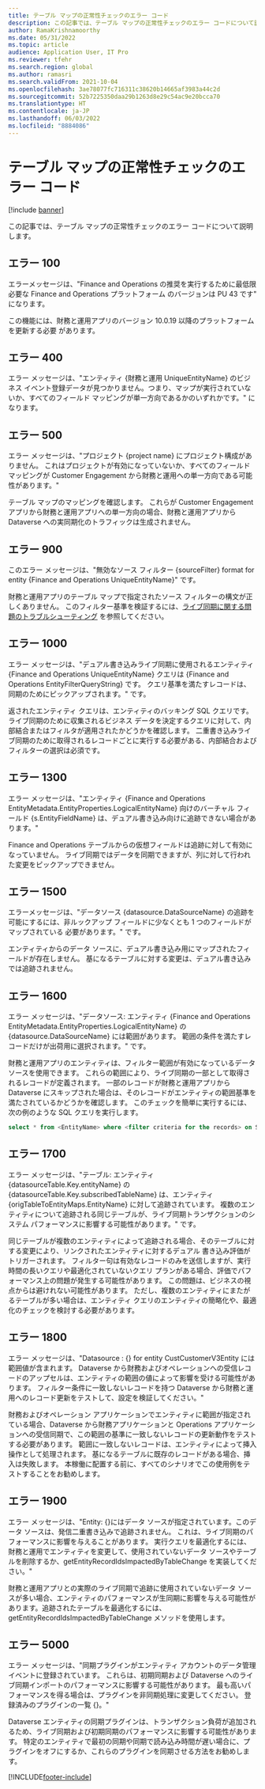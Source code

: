 ```yaml
---
title: テーブル マップの正常性チェックのエラー コード
description: この記事では、テーブル マップの正常性チェックのエラー コードについて説明します。
author: RamaKrishnamoorthy
ms.date: 05/31/2022
ms.topic: article
audience: Application User, IT Pro
ms.reviewer: tfehr
ms.search.region: global
ms.author: ramasri
ms.search.validFrom: 2021-10-04
ms.openlocfilehash: 3ae78077fc716311c38620b14665af3983a44c2d
ms.sourcegitcommit: 52b7225350daa29b1263d8e29c54ac9e20bcca70
ms.translationtype: HT
ms.contentlocale: ja-JP
ms.lasthandoff: 06/03/2022
ms.locfileid: "8884086"
---
```

# <a name="errors-codes-for-the-table-map-health-check"></a>テーブル マップの正常性チェックのエラー コード

[!include [banner](../../includes/banner.md)]



この記事では、テーブル マップの正常性チェックのエラー コードについて説明します。

## <a name="error-100"></a>エラー 100

エラーメッセージは、"Finance and Operations の推奨を実行するために最低限必要な Finance and Operations プラットフォーム のバージョンは PU 43 です" になります。

この機能には、財務と運用アプリのバージョン 10.0.19 以降のプラットフォームを更新する必要 があります。

## <a name="error-400"></a>エラー 400

エラー メッセージは、"エンティティ \{財務と運用 UniqueEntityName\} のビジネス イベント登録データが見つかりません。つまり、マップが実行されていないか、すべてのフィールド マッピングが単一方向であるかのいずれかです。" になります。

## <a name="error-500"></a>エラー 500

エラー メッセージは、"プロジェクト \{project name\} にプロジェクト構成がありません。 これはプロジェクトが有効になっていないか、すべてのフィールド マッピングが Customer Engagement から財務と運用への単一方向である可能性があります。"

テーブル マップのマッピングを確認します。 これらが Customer Engagement アプリから財務と運用アプリへの単一方向の場合、財務と運用アプリから Dataverse への実同期化のトラフィックは生成されません。

## <a name="error-900"></a>エラー 900

このエラー メッセージは、"無効なソース フィルター \{sourceFilter\} format for entity \{Finance and Operations UniqueEntityName\}" です。

財務と運用アプリのテーブル マップで指定されたソース フィルターの構文が正しくありません。 このフィルター基準を検証するには、[ライブ同期に関する問題のトラブルシューティング](dual-write-troubleshooting-live-sync.md#live-synchronization-issues-that-are-caused-by-incorrect-query-filter-syntax-on-the-dual-write-maps) を参照してください。

## <a name="error-1000"></a>エラー 1000

エラー メッセージは、"デュアル書き込みライブ同期に使用されるエンティティ \{Finance and Operations UniqueEntityName\} クエリは \{Finance and Operations EntityFilterQueryString\}  です。 クエリ基準を満たすレコードは、同期のためにピックアップされます。" です。

返されたエンティティ クエリは、エンティティのバッキング SQL クエリです。 ライブ同期のために収集されるビジネス データを決定するクエリに対して、内部結合またはフィルタが適用されたかどうかを確認します。 二重書き込みライブ同期のために取得されるレコードごとに実行する必要がある、内部結合およびフィルターの選択は必須です。

## <a name="error-1300"></a>エラー 1300

エラー メッセージは、"エンティティ \{Finance and Operations EntityMetadata.EntityProperties.LogicalEntityName\} 向けのバーチャル フィールド \{s.EntityFieldName\} は、デュアル書き込み向けに追跡できない場合があります。"

Finance and Operations テーブルからの仮想フィールドは追跡に対して有効になっていません。 ライブ同期ではデータを同期できますが、列に対して行われた変更をピックアップできません。

## <a name="error-1500"></a>エラー 1500

エラーメッセージは、"データソース \{datasource.DataSourceName\} の追跡を可能にするには、非ルックアップ フィールドに少なくとも 1 つのフィールドがマップされている 必要があります。" です。

エンティティからのデータ ソースに、デュアル書き込み用にマップされたフィールドが存在しません。 基になるテーブルに対する変更は、デュアル書き込みでは追跡されません。

## <a name="error-1600"></a>エラー 1600

エラー メッセージは、"データソース: エンティティ \{Finance and Operations EntityMetadata.EntityProperties.LogicalEntityName\} の \{datasource.DataSourceName\} には範囲があります。 範囲の条件を満たすレコードだけが出荷用に選択されます。" です。

財務と運用アプリのエンティティは、フィルター範囲が有効になっているデータ ソースを使用できます。 これらの範囲により、ライブ同期の一部として取得されるレコードが定義されます。 一部のレコードが財務と運用アプリから Dataverse にスキップされた場合は、そのレコードがエンティティの範囲基準を 満たされているかどうかを確認します。 このチェックを簡単に実行するには、次の例のような SQL クエリを実行します。

```sql
select * from <EntityName> where <filter criteria for the records> on SQL.
```

## <a name="error-1700"></a>エラー 1700

エラー メッセージは、"テーブル: エンティティ \{datasourceTable.Key.entityName\} の \{datasourceTable.Key.subscribedTableName\} は、エンティティ \{origTableToEntityMaps.EntityName\} に対して追跡されています。 複数のエンティティについて追跡される同じテーブルが、ライブ同期トランザクションのシステム パフォーマンスに影響する可能性があります。" です。

同じテーブルが複数のエンティティによって追跡される場合、そのテーブルに対する変更により、リンクされたエンティティに対するデュアル 書き込み評価がトリガーされます。 フィルター句は有効なレコードのみを送信しますが、実行時間の長いクエリや最適化されていないクエリ プランがある場合、評価でパフォーマンス上の問題が発生する可能性があります。 この問題は、ビジネスの視点からは避けれない可能性があります。 ただし、複数のエンティティにまたがるテーブルが多い場合は、エンティティ クエリのエンティティの簡略化や、最適化のチェックを検討する必要があります。

## <a name="error-1800"></a>エラー 1800
エラー メッセージは、"Datasource : {} for entity CustCustomerV3Entity には範囲値が含まれます。 Dataverse から財務およびオペレーションへの受信レコードのアップセルは、エンティティの範囲の値によって影響を受ける可能性があります。 フィルター条件に一致しないレコードを持つ Dataverse から財務と運用へのレコード更新をテストして、設定を検証してください。"

財務およびオペレーション アプリケーションでエンティティに範囲が指定されている場合、Dataverse から財務アプリケーションと Operations アプリケーションへの受信同期で、この範囲の基準に一致しないレコードの更新動作をテストする必要があります。 範囲に一致しないレコードは、エンティティによって挿入操作として処理されます。 基になるテーブルに既存のレコードがある場合、挿入は失敗します。 本稼働に配置する前に、すべてのシナリオでこの使用例をテストすることをお勧めします。

## <a name="error-1900"></a>エラー 1900
エラー メッセージは、"Entity: {}にはデータ ソースが指定されています。このデータ ソースは、発信二重書き込みで追跡されません。 これは、ライブ同期のパフォーマンスに影響を与えることがあります。 実行クエリを最適化するには、財務と運用でエンティティを変更して、使用されていないデータ ソースやテーブルを削除するか、getEntityRecordIdsImpactedByTableChange を実装してください。"

財務と運用アプリとの実際のライブ同期で追跡に使用されていないデータ ソースが多い場合、エンティティのパフォーマンスが生同期に影響を与える可能性があります。追跡されたテーブルを最適化するには、getEntityRecordIdsImpactedByTableChange メソッドを使用します。

## <a name="error-5000"></a>エラー 5000
エラー メッセージは、"同期プラグインがエンティティ アカウントのデータ管理イベントに登録されています。 これらは、初期同期および Dataverse へのライブ同期インポートのパフォーマンスに影響する可能性があります。 最も高いパフォーマンスを得る場合は、プラグインを非同期処理に変更してください。 登録済みのプラグインの一覧 {}。"

Dataverse エンティティの同期プラグインは、トランザクション負荷が追加されるため、ライブ同期および初期同期のパフォーマンスに影響する可能性があります。 特定のエンティティで最初の同期や同期で読み込み時間が遅い場合に、プラグインをオフにするか、これらのプラグインを同期させる方法をお勧めします。

[!INCLUDE[footer-include](../../../../includes/footer-banner.md)]

